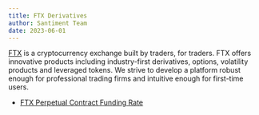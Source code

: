 ```yaml
---
title: FTX Derivatives
author: Santiment Team
date: 2023-06-01
---
```


[FTX](https://ftx.com/) is a cryptocurrency exchange built by traders, for traders. FTX offers innovative products including industry-first derivatives, options, volatility products and leveraged tokens. We strive to develop a platform robust enough for professional trading firms and intuitive enough for first-time users.

- [FTX Perpetual Contract Funding Rate](/metrics/ftx/ftx-perpetual-funding-rate)
